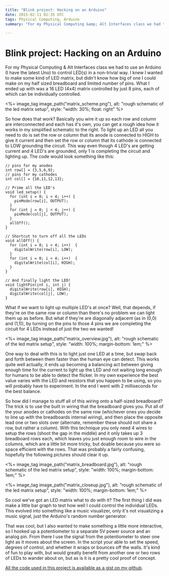 ```yaml
---
title: "Blink project: Hacking on an Arduino"
date: 2015-02-11 02:35 UTC
tags: Physical Computing, Arduino
summary: "For my Physical Computing &amp; Alt Interfaces class we had to use an Arduino (I have the latest Uno) to control LED(s) in a non-trivial way. I knew I wanted to make some kind of LED matrix, but didn't know how big of one I could make on my half sized breadboard and limited number of pins. What I ended up with was a 16 LED (4x4) matrix controlled by just 8 pins, each of which can be individually controlled."

---
```


# Blink project: Hacking on an Arduino

For my Physical Computing &amp; Alt Interfaces class we had to use an Arduino (I have the latest Uno) to control LED(s) in a non-trivial way. I knew I wanted to make some kind of LED matrix, but didn't know how big of one I could make on my half sized breadboard and limited number of pins. What I ended up with was a 16 LED (4x4) matrix controlled by just 8 pins, each of which can be individually controlled.

<%= image_tag image_path("matrix_scheme.png"), alt: "rough schematic of the led matrix setup", style: "width: 30%; float: right" %>

So how does that work? Basically you wire it up so each row and column are interconnected and each has it's own, you can get a rough idea how it works in my simplified schematic to the right. To light up an LED all you need to do is set the row or column that its anode is connected to HIGH to give it current and then set the row or column that its cathode is connected to LOW grounding the circuit. This way even though 4 LED's are getting current and 4 LED's are grounded, only 1 is completing the circuit and lighting up. The code would look something like this:


~~~
// pins for my anodes
int row[] = {3,5,6,9};
// pins for my cathodes
int col[] = {10,11,12,13};

// Prime all the LED's
void led_setup() {
  for (int i = 0; i < 4; i++) {
    pinMode(row[i], OUTPUT);
  }
  for (int j = 0; j < 4; j++) {
    pinMode(col[j], OUTPUT);
  }
  allOff();
}

// Shortcut to turn off all the LEDs
void allOff() {
  for (int i = 0; i < 4; i++)  {
    digitalWrite(row[i], LOW);
  }
  for (int i = 0; i < 4; i++)  {
    digitalWrite(col[i], HIGH);
  }
}

// And finally light the LED!
void lightPin(int i, int j) {
  digitalWrite(row[i], HIGH);
  digitalWrite(col[j], LOW);
}
~~~

What if we want to light up multiple LED's at once? Well, that depends, if they're on the same row or column than there's no problem we can light them up as before. But what if they're are diagonally adjacent (as in (0,0) and (1,1)), by turning on the pins to those 4 pins we are completing the circuit for 4 LEDs instead of just the two we wanted!

<%= image_tag image_path("matrix_overview.jpg"), alt: "rough schematic of the led matrix setup", style: "width: 100%; margin-bottom: 1em;" %>

One way to deal with this is to light just one LED at a time, but swap back and forth between them faster than the human eye can detect. This works quite well actually, it ends up becoming a balancing act between giving enough time for the current to light up the LED and not waiting long enough for humans to be able to detect the flicker. In my own experience the best value varies with the LED and resistors that you happen to be using, so you will probably have to experiment. In the end I went with 2 milliseconds for the best balance.

So how did I manage to stuff all of this wiring onto a half-sized breadboard? The trick is to use the built in wiring that the breadboard gives you. Put all of the your anodes or cathodes on the same row (whichever ones you decide to line up with the breadboards internal wiring), and then place the opposite lead one or two slots over (alternate, remember these should not share a row, but rather a column). With this technique you only need 4 wires to setup the rows (shoot the gap in the middle) and it only takes up 3 breadboard rows each, which leaves you just enough room to wire in the columns, which are a little bit more tricky, but doable because you were so space efficient with the rows. That was probably a fairly confusing, hopefully the following pictures should clear it up.

<%= image_tag image_path("matrix_breadboard.jpg"), alt: "rough schematic of the led matrix setup", style: "width: 100%; margin-bottom: 1em;" %>

<%= image_tag image_path("matrix_closeup.jpg"), alt: "rough schematic of the led matrix setup", style: "width: 100%; margin-bottom: 1em;" %>

So cool we've got an LED matrix what to do with it? The first thing I did was make a little bar graph to test how well I could control the individual LEDs. This evolved into something like a music visualizer, only it's not visualizing a music signal, just the Arduino's random number generator.

That was cool, but I also wanted to make something a little more interactive, so I hooked up a potentiometer to a separate 5V power source and an analog pin. From there I use the signal from the potentiometer to steer one light as it moves about the screen. In the script your able to set the speed, degrees of control, and whether it wraps or bounces off the walls. It's kind of fun to play with, but would greatly benefit from another one or two rows of LEDs to wander about on, but as is it is a pretty cool proof of concept.

[All the code used in this project is available as a gist on my github](https://gist.github.com/dropofwill/2596fab1d9236557d862).
